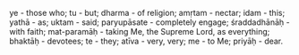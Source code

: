 ye - those who; tu - but; dharma - of religion; amṛtam - nectar; idam - this; yathā - as; uktam - said; paryupāsate - completely engage; śraddadhānāḥ - with faith; mat-paramāḥ - taking Me, the Supreme Lord, as everything; bhaktāḥ - devotees; te - they; atīva - very, very; me - to Me; priyāḥ - dear.